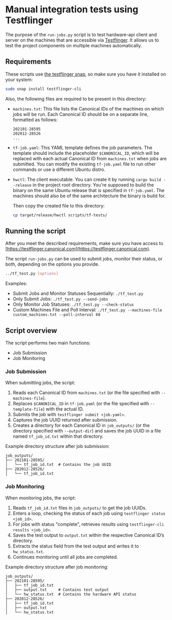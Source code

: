 # Manual integration tests using Testflinger

The purpose of the `run-jobs.py` script is to test hardware-api client
and server on the machines that are accessible via
[Testflinger](https://github.com/canonical/testflinger). It allows us
to test the project components on multiple machines automatically.

## Requirements

These scripts use [the testflinger
snap](https://snapcraft.io/testflinger-cli), so make sure you have it
installed on your system:

```sh
sudo snap install testflinger-cli
```

Also, the following files are required to be present in this
directory:

- `machines.txt`: This file lists the Canonical IDs of the machines on
  which jobs will be run. Each Canonical ID should be on a separate
  line, formatted as follows:

  ```text
  202101-28595
  202012-28526
  ...
  ```

- `tf-job.yaml`: This YAML template defines the job parameters. The
  template should include the placeholder `$CANONICAL_ID`, which will
  be replaced with each actual Canonical ID from `machines.txt` when
  jobs are submitted.  You can modify the existing `tf-job.yaml` file
  to run other commands or use a different Ubuntu distro.

- `hwctl`: The client executable. You can create it by running `cargo
  build --release` in the project root directory. You're supposed to
  build the binary on the same Ubuntu release that is specified in
  `tf-job.yaml`. The machines should also be of the same architecture
  the binary is build for.

  Then copy the created file to this directory:

  ```sh
  cp target/release/hwctl scripts/tf-tests/
  ```

## Running the script

After you meet the described requirements, make sure you have access
to
[https://testflinger.canonical.com](https://testflinger.canonical.com).

The script `run-jobs.py` can be used to submit jobs, monitor their
status, or both, depending on the options you provide.

```sh
../tf_test.py [options]
```

Examples:

* Submit Jobs and Monitor Statuses Sequentially: `./tf_test.py`
* Only Submit Jobs: `./tf_test.py --send-jobs`
* Only Monitor Job Statuses: `./tf_test.py --check-status`
* Custom Machines File and Poll Interval: `./tf_test.py
  --machines-file custom_machines.txt --poll-interval 60`


## Script overview

The script performs two main functions:

- Job Submission
- Job Monitoring

### Job Submission

When submitting jobs, the script:

1. Reads each Canonical ID from `machines.txt` (or the file specified
   with `--machines-file`).
2. Replaces `$CANONICAL_ID` in `tf-job.yaml` (or the file specified
   with `--template-file`) with the actual ID.
3. Submits the job with `testflinger submit <job.yaml>`.
4. Captures the job UUID returned after submission.
5. Creates a directory for each Canonical ID in `job_outputs/` (or the
   directory specified with `--output-dir`) and saves the job UUID in
   a file named `tf_job_id.txt` within that directory.

Example directory structure after job submission:

```
job_outputs/
├── 202101-28595/
│   └── tf_job_id.txt  # Contains the job UUID
├── 202012-28526/
│   └── tf_job_id.txt
```

### Job Monitoring

When monitoring jobs, the script:

1. Reads `tf_job_id.txt` files in `job_outputs/` to get the job UUIDs.
2. Enters a loop, checking the status of each job using `testflinger
   status <job_id>`.
3. For jobs with status "complete", retrieves results using
   `testflinger-cli results <job_id>`.
4. Saves the test output to `output.txt` within the respective
   Canonical ID’s directory.
5. Extracts the status field from the test output and writes it to
   `hw_status.txt`.
6. Continues monitoring until all jobs are completed.

Example directory structure after job monitoring:

```
job_outputs/
├── 202101-28595/
│   ├── tf_job_id.txt
│   ├── output.txt     # Contains test output
│   └── hw_status.txt  # Contains the hardware API status
├── 202012-28526/
│   ├── tf_job_id.txt
│   ├── output.txt
│   └── hw_status.txt
```
